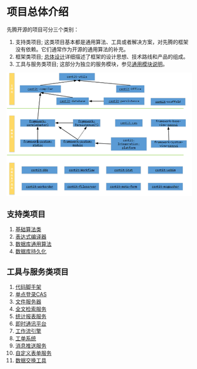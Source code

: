 
# 项目总体介绍

先腾开源的项目可分三个类别：
1. 支持类项目; 这类项目基本都是通用算法、工具或者解决方案，对先腾的框架没有依赖。它们通常作为开源的通用算法的补充。
2. 框架类项目; [总体设计](../system_design/)详细描述了框架的设计思想、技术路线和产品的组成。
3. 工具与服务类项目; 这部分为独立的服务模块，参见[通用模块说明](../system_design/concept_design.html#通用模块)。


![](../assets/deploy.png)

## 支持类项目

1. [基础算法类](./centit-utils.html)
2. [表达式编译器](./centit-compiler.html)
3. [数据库通用算法](./centit-database.html)
4. [数据库持久化](./centit-presistence.html)

## 工具与服务类项目

1. [代码脚手架](./centit-scaffold.html)
2. [单点登录CAS](./centit-cas.html)
3. [文件服务器](./centit-fileserver.html)
4. [全文检索服务](./centit-search.html)
5. [统计报表服务](./centit-stat.html)
6. [即时通讯平台](./centit-webim.html)
7. [工作流引擎](./centit-workflow.html)
8. [工单系统](./centit-workorder.html)
9. [消息推送服务](./centit-msgpusher.html)
10. [自定义表单服务](./centit-meta-form.html)
11. [数据交换工具](./centit-dde.html)



